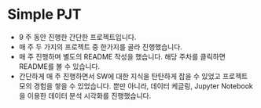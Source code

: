 # Simple PJT
- 9 주 동안 진행한 간단한 프로젝트입니다.  
- 매 주 두 가지의 프로젝트 중 한가지를 골라 진행했습니다.
- 매 주 진행하며 별도의 README 작성을 했습니다. 해당 주차를 클릭하면 README를 볼 수 있습니다.  
- 간단하게 매 주 진행하면서 SW에 대한 지식을 탄탄하게 잡을 수 있었고 프로젝트 모의 경험을 쌓을 수 있었습니다. 뿐만 아니라, 데이터 케글링, Jupyter Notebook을 이용한 데이터 분석 시각화를 진행했습니다.
 
  
